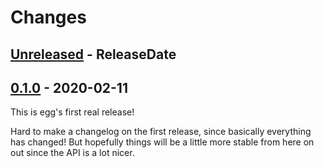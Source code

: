# Changes

<!-- next-header -->

## [Unreleased] - ReleaseDate

## [0.1.0] - 2020-02-11

This is egg's first real release!

Hard to make a changelog on the first release, since basically
everything has changed!
But hopefully things will be a little more stable from here on out
since the API is a lot nicer.

<!-- next-url -->
[Unreleased]: https://github.com/mwillsey/egg/compare/v0.1.0...HEAD
[0.1.0]: https://github.com/mwillsey/egg/tree/v0.1.0

